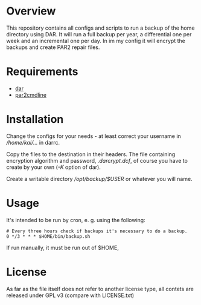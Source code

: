 # Overview

This repository contains all configs and scripts 
to run a backup of the home directory using DAR.
It will run a full backup per year, 
a differential one per week and 
an incremental one per day.
In im my config it will encrypt the backups and create PAR2 repair files.

# Requirements

* [dar](http://dar.linux.free.fr)
* [par2cmdline](https://github.com/BlackIkeEagle/par2cmdline)

# Installation

Change the configs for your needs - at least correct your username in 
*/home/kai/...* in darrc.

Copy the files to the destination in their headers.
The file containing encryption algorithm and password, 
*.darcrypt.dcf*, of course you have to create by your own 
(*-K* option of dar).

Create a writable directory */opt/backup/$USER* or whatever you will name.

# Usage

It's intended to be run by cron, e. g. using the following:

    # Every three hours check if backups it's necessary to do a backup.
    0 */3 * * * $HOME/bin/backup.sh
    
If run manually, it must be run out of $HOME, 

# License

As far as the file itself does not refer to another license type,
all contets are released under GPL v3 (compare with LICENSE.txt)
